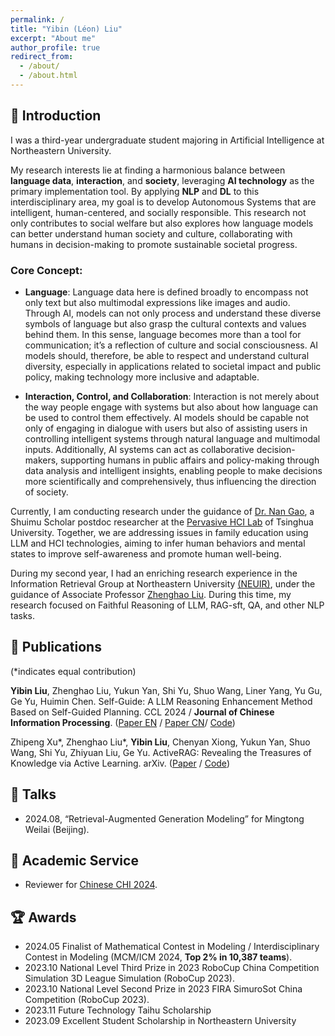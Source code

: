 ```yaml
---
permalink: /
title: "Yibin (Léon) Liu"
excerpt: "About me"
author_profile: true
redirect_from: 
  - /about/
  - /about.html
---
```


## 📖 Introduction

I was a third-year undergraduate student majoring in Artificial Intelligence at Northeastern University. 

My research interests lie at finding a harmonious balance between **language data**, **interaction**, and **society**, leveraging **AI technology** as the primary implementation tool. By applying **NLP** and **DL** to this interdisciplinary area, my goal is to develop Autonomous Systems that are intelligent, human-centered, and socially responsible. This research not only contributes to social welfare but also explores how language models can better understand human society and culture, collaborating with humans in decision-making to promote sustainable societal progress.


### Core Concept:         

- **Language**: Language data here is defined broadly to encompass not only text but also multimodal expressions like images and audio. Through AI, models can not only process and understand these diverse symbols of language but also grasp the cultural contexts and values behind them. In this sense, language becomes more than a tool for communication; it’s a reflection of culture and social consciousness. AI models should, therefore, be able to respect and understand cultural diversity, especially in applications related to societal impact and public policy, making technology more inclusive and adaptable.

- **Interaction, Control, and Collaboration**: Interaction is not merely about the way people engage with systems but also about how language can be used to control them effectively. AI models should be capable not only of engaging in dialogue with users but also of assisting users in controlling intelligent systems through natural language and multimodal inputs. Additionally, AI systems can act as collaborative decision-makers, supporting humans in public affairs and policy-making through data analysis and intelligent insights, enabling people to make decisions more scientifically and comprehensively, thus influencing the direction of society.

Currently, I am conducting research under the guidance of [Dr. Nan Gao](https://nancygao.com/), a Shuimu Scholar postdoc researcher at the [Pervasive HCI Lab](https://pi.cs.tsinghua.edu.cn/) of Tsinghua University. Together, we are addressing issues in family education using LLM and HCI technologies, aiming to infer human behaviors and mental states to improve self-awareness and promote human well-being.

During my second year, I had an enriching research experience in the Information Retrieval Group at Northeastern University [(NEUIR)](https://neuir.github.io/), under the guidance of Associate Professor [Zhenghao Liu](https://edwardzh.github.io/). During this time, my research focused on Faithful Reasoning of LLM, RAG-sft, QA, and other NLP tasks.


## 📝 Publications
(*indicates equal contribution)

**Yibin Liu**, Zhenghao Liu, Yukun Yan, Shi Yu, Shuo Wang, Liner Yang, Yu Gu, Ge Yu, Huimin Chen. Self-Guide: A LLM Reasoning Enhancement Method Based on Self-Guided Planning. CCL 2024 / **Journal of Chinese Information Processing**. ([Paper EN](https://github.com/10-OASIS-01/10-OASIS-01.github.io/blob/master/assets/_CCL2024__Self_Guide__A_LLM_Reasoning_Enhancement_Method_Based_on_Self_Guided_Planning_EN_-4.pdf) / [Paper CN](https://10-oasis-01.github.io/assets/183_self_guide_.pdf)/ [Code](https://github.com/NEUIR/Self-Guide))

Zhipeng Xu\*, Zhenghao Liu\*, **Yibin Liu**, Chenyan Xiong, Yukun Yan, Shuo Wang, Shi Yu, Zhiyuan Liu, Ge Yu. ActiveRAG: Revealing the Treasures of Knowledge via Active Learning. arXiv. ([Paper](https://arxiv.org/abs/2402.13547) / [Code](https://github.com/OpenMatch/ActiveRAG))

## 💬 Talks
- 2024.08, “Retrieval-Augmented Generation Modeling” for Mingtong Weilai (Beijing).

## 👥 Academic Service

- Reviewer for [Chinese CHI 2024](http://chchi.icachi.org/24/).
  
## 🏆 Awards

- 2024.05 Finalist of Mathematical Contest in Modeling / Interdisciplinary Contest in Modeling (MCM/ICM 2024, **Top 2% in 10,387 teams**).
- 2023.10 National Level Third Prize in 2023 RoboCup China Competition Simulation 3D League Simulation (RoboCup 2023).
- 2023.10 National Level Second Prize in 2023 FIRA SimuroSot China Competition (RoboCup 2023).
- 2023.11 Future Technology Taihu Scholarship
- 2023.09 Excellent Student Scholarship in Northeastern University





